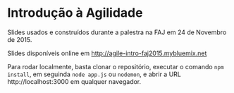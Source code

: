 # Introdução à Agilidade

Slides usados e construídos durante a palestra na FAJ em 24 de Novembro de 2015.

Slides disponíveis online em http://agile-intro-faj2015.mybluemix.net

Para rodar localmente, basta clonar o repositório, executar o comando `npm install`, em seguinda `node app.js` ou `nodemon`, e abrir a URL http://localhost:3000 em qualquer navegador.
